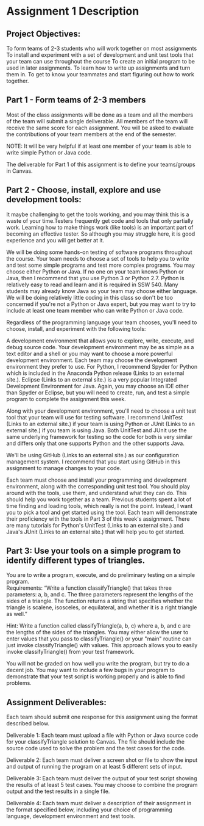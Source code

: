 # Assignment 1 Description

## Project Objectives:

To form teams of 2-3 students who will work together on most assignments
To install and experiment with a set of development and unit test tools that your team can use throughout the course
To create an initial program to be used in later assignments.
To learn how to write up assignments and turn them in.
To get to know your teammates and start figuring out how to work together.

## Part 1 - Form teams of 2-3 members
Most of the class assignments will be done as a team and all the members of the team will submit a single deliverable.   All members of the team will receive the same score for each assignment.   You will be asked to evaluate the contributions of your team members at the end of the semester.  

NOTE: It will be very helpful if at least one member of your team is able to write simple Python or Java code.

The deliverable for Part 1 of this assignment is to define your teams/groups in Canvas.

## Part 2 - Choose, install, explore and use development tools:   
It maybe challenging to get the tools working, and you may think this is a waste of your time.Testers frequently get code and tools that only partially work. Learning how to make things work (like tools) is an important part of becoming an effective tester. So although you may struggle here, it is good experience and you will get better at it.

We will be doing some hands-on testing of software programs throughout the course.   Your team needs to choose a set of tools to help you to write and test some simple programs and test more complex programs.    You may choose either Python or Java.    If no one on your team knows Python or Java, then I recommend that you use Python 3 or Python 2.7.   Python is relatively easy to read and learn and it is required in SSW 540.  Many students may already know Java so your team may choose either language.  We will be doing relatively little coding in this class so don't be too concerned if you're not a Python or Java expert, but you may want to try to include at least one team member who can write Python or Java code.

Regardless of the programming language your team chooses, you'll need to choose, install, and experiment with the following tools:

A development environment that allows you to explore, write, execute, and debug source code.  Your development environment may be as simple as a text editor and a shell or you may want to choose a more powerful development environment.   Each team may choose the development environment they prefer to use.  For Python, I recommend Spyder for Python which is included in the Anaconda Python release (Links to an external site.). Eclipse (Links to an external site.) is a very popular Integrated Development Environment for Java.  Again, you may choose an IDE other than Spyder or Eclipse, but you will need to create, run, and test a simple program to complete the assignment this week.

Along with your development environment, you'll need to choose a unit test tool that your team will use for testing software.   I recommend UnitTest (Links to an external site.) if your team is using Python or JUnit (Links to an external site.) if you team is using Java.  Both UnitTest and JUnit use the same underlying framework for testing so the code for both is very similar and differs only that one supports Python and the other supports Java.

We'll be using GitHub (Links to an external site.) as our configuration management system. I recommend that you start using GitHub in this assignment to manage changes to your code.

Each team must choose and install your programming and development environment, along with the corresponding unit test tool.    You should play around with the tools, use them, and understand what they can do. This should help you work together as a team.    Previous students spent a lot of time finding and loading tools, which really is not the point. Instead, I want you to pick a tool and get started using the tool.  Each team will demonstrate their proficiency with the tools in Part 3 of this week's assignment.  There are many tutorials for Python's UnitTest (Links to an external site.) and Java's JUnit (Links to an external site.) that will help you to get started.    

## Part 3: Use your tools on a simple program to identify different types of triangles.
You are to write a program, execute, and do preliminary testing on a simple program.  
Requirements: “Write a function classifyTriangle() that takes three  parameters: a, b, and c. The three parameters represent the lengths of the sides of a triangle. The function returns a string that specifies whether the triangle is scalene, isosceles, or equilateral, and whether it is a right triangle as well.”

Hint:  Write a function called classifyTriangle(a, b, c) where a, b, and c are the lengths of the sides of the triangles.   You may either allow the user to enter values that you pass to classifyTriangle() or your "main" routine can just invoke classifyTriangle() with values.   This approach allows you to easily invoke classifyTriangle() from your test framework.

You will not be graded on how well you write the program, but try to do a decent job.  You may want to include a few bugs in your program to demonstrate that your test script is working properly and is able to find problems.

## Assignment Deliverables:
Each team should submit one response for this assignment using the format described below.

Deliverable 1: Each team must upload a file with Python or Java source code for your classifyTriangle solution to Canvas.  The file should include the source code used to solve the problem and the test cases for the code.

Deliverable 2: Each team must deliver a screen shot or file to show the input and output of running the program on at least 5 different sets of input.

Deliverable 3: Each team must deliver the output of your test script showing the results of at least 5 test cases.  You may choose to combine the  program output and the test results in a single file.

Deliverable 4: Each team must deliver a description of their assignment in the format specified below, including your choice of programming language, development environment and test tools. 
